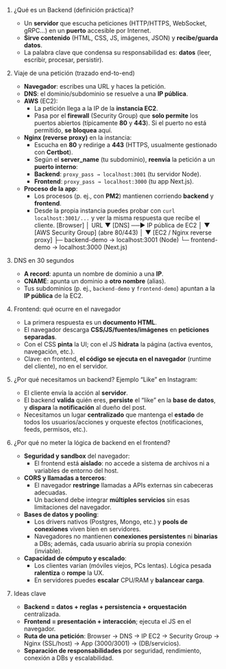1) ¿Qué es un Backend (definición práctica)?
	- Un **servidor** que escucha peticiones (HTTP/HTTPS, WebSocket, gRPC…) en un **puerto** accesible por Internet.
	- **Sirve contenido** (HTML, CSS, JS, imágenes, JSON) y **recibe/guarda datos**.
	-  La palabra clave que condensa su responsabilidad es: **datos** (leer, escribir, procesar, persistir).

2) Viaje de una petición (trazado end-to-end)
	- **Navegador**: escribes una URL y haces la petición.
	- **DNS**: el dominio/subdominio se resuelve a una **IP pública**.
	- **AWS** (EC2):
		- La petición llega a la IP de la **instancia EC2**.
		- Pasa por el **firewall** (Security Group) que **solo permite** los puertos abiertos (típicamente **80** y **443**). Si el puerto no está permitido, **se bloquea** aquí.
	- **Nginx (reverse proxy)** en la instancia:
		- Escucha en **80** y redirige a **443** (HTTPS, usualmente gestionado con **Certbot**).
		- Según el **server_name** (tu subdominio), **reenvía** la petición a un **puerto interno**:
	    - **Backend**: `proxy_pass → localhost:3001` (tu servidor Node).
	    - **Frontend**: `proxy_pass → localhost:3000` (tu app Next.js).
	- **Proceso de la app**:
		- Los procesos (p. ej., con **PM2**) mantienen corriendo **backend** y **frontend**.
		- Desde la propia instancia puedes probar con `curl localhost:3001/...` y ver la misma respuesta que recibe el cliente.
[Browser]
   │  URL
   ▼
[DNS] ──► IP pública de EC2
   │
   ▼
[AWS Security Group]  (abre 80/443)
   │
   ▼
[EC2 / Nginx reverse proxy]
   ├─ backend-demo → localhost:3001 (Node)
   └─ frontend-demo → localhost:3000 (Next.js)
   
3) DNS en 30 segundos
	- **A record**: apunta un nombre de dominio a una **IP**.
	- **CNAME**: apunta un dominio a **otro nombre** (alias).
	- Tus subdominios (p. ej., `backend-demo` y `frontend-demo`) apuntan a la **IP pública** de la EC2.

4) Frontend: qué ocurre en el navegador
	- La primera respuesta es un **documento HTML**.
	- El navegador descarga **CSS/JS/fuentes/imágenes** en **peticiones separadas**.
	- Con el CSS **pinta** la UI; con el JS **hidrata** la página (activa eventos, navegación, etc.).
	- Clave: en frontend, **el código se ejecuta en el navegador** (runtime del cliente), no en el servidor.

5) ¿Por qué necesitamos un backend?
	Ejemplo “Like” en Instagram:
	- El cliente envía la acción al **servidor**.
	- El backend **valida** quién eres, **persiste** el “like” en la **base de datos**, y **dispara** la **notificación** al dueño del post.
	- Necesitamos un lugar **centralizado** que mantenga el **estado** de todos los usuarios/acciones y orqueste efectos (notificaciones, feeds, permisos, etc.).

6) ¿Por qué no meter la lógica de backend en el frontend?
	- **Seguridad y sandbox** del navegador:
		- El frontend está **aislado**: no accede a sistema de archivos ni a variables de entorno del host.
	- **CORS y llamadas a terceros**:
		- El navegador **restringe** llamadas a APIs externas sin cabeceras adecuadas.
		- Un backend debe integrar **múltiples servicios** sin esas limitaciones del navegador.
	-  **Bases de datos y pooling**:
		-  Los drivers nativos (Postgres, Mongo, etc.) y **pools de conexiones** viven bien en servidores.
		- Navegadores no mantienen **conexiones persistentes** ni **binarias** a DBs; además, cada usuario abriría su propia conexión (inviable).
	- **Capacidad de cómputo y escalado**:
		- Los clientes varían (móviles viejos, PCs lentas). Lógica pesada **ralentiza** o **rompe** la UX.
		- En servidores puedes **escalar** CPU/RAM y **balancear carga**.

7) Ideas clave
	- **Backend = datos + reglas + persistencia + orquestación** centralizada.
	- **Frontend = presentación + interacción**; ejecuta el JS en el navegador.
	- **Ruta de una petición**: Browser → DNS → IP EC2 → Security Group → Nginx (SSL/host) → App (3000/3001) → (DB/servicios).
	- **Separación de responsabilidades** por seguridad, rendimiento, conexión a DBs y escalabilidad.